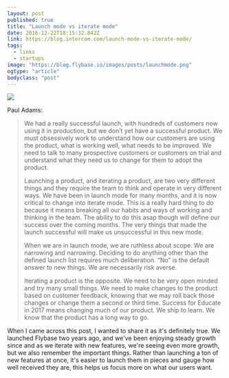 ```yaml
---
layout: post
published: true
title: "Launch mode vs iterate mode"
date: 2016-12-22T18:15:32.842Z
link: https://blog.intercom.com/launch-mode-vs-iterate-mode/
tags:
  - links
  - startups
image: "https://blog.flybase.io/images/posts/launchmode.png"
ogtype: "article"
bodyclass: "post"
---
```


<div><div class="image splash">
	<img src="https://blog.flybase.io/images/posts/launchmode.png" />
</div></div>

Paul Adams:

> We had a really successful launch, with hundreds of customers now using it in production, but we don’t yet have a successful product. We must obsessively work to understand how our customers are using the product, what is working well, what needs to be improved. We need to talk to many prospective customers or customers on trial and understand what they need us to change for them to adopt the product.
>
> Launching a product, and iterating a product, are two very different things and they require the team to think and operate in very different ways. We have been in launch mode for many months, and it is now critical to change into iterate mode. This is a really hard thing to do because it means breaking all our habits and ways of working and thinking in the team. The ability to do this asap though will define our success over the coming months. The very things that made the launch successful will make us unsuccessful in this new mode.
>
> When we are in launch mode, we are ruthless about scope. We are narrowing and narrowing. Deciding to do anything other than the defined launch list requires much deliberation. “No” is the default answer to new things. We are necessarily risk averse.
>
> Iterating a product is the opposite. We need to be very open minded and try many small things. We need to make changes to the product based on customer feedback, knowing that we may roll back those changes or change them a second or third time. Success for Educate in 2017 means changing much of our product. We ship to learn. We know that the product has a long way to go.

When I came across this post, I wanted to share it as it's definitely true. We launched Flybase two years ago, and we've been enjoying steady growth since and as we iterate with new features, we're seeing even more growth, but we also remember the important things. Rather than launching a ton of new features at once, it's easier to launch them in pieces and gauge how well received they are, this helps us focus more on what our users want.
